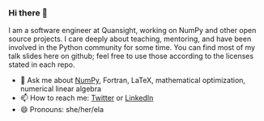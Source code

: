 ### Hi there 👋

I am a software engineer at Quansight, working on NumPy and other open source projects. I care deeply about teaching, mentoring, and have been involved in the Python community for some time. You can find most of my talk slides here on github; feel free to use those according to the licenses stated in each repo.

- 💬 Ask me about [NumPy](https://numpy.org), Fortran, LaTeX, mathematical optimization, numerical linear algebra
- 📫 How to reach me: [Twitter](https://twitter.com/melissawm) or [LinkedIn](https://www.linkedin.com/in/axequalsb/)
- 😄 Pronouns: she/her/ela
